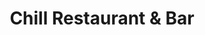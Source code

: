 ---
layout: info
type: Standard
title: Chill Restaurant & Bar
section: fine dining / resort dining
logo: placeholder
ratings: $$$
phone: "22578"
email: chillrestaurant@vanuatu.com.vu
address:
description: Next to the market above Seaview Takeaway.
---